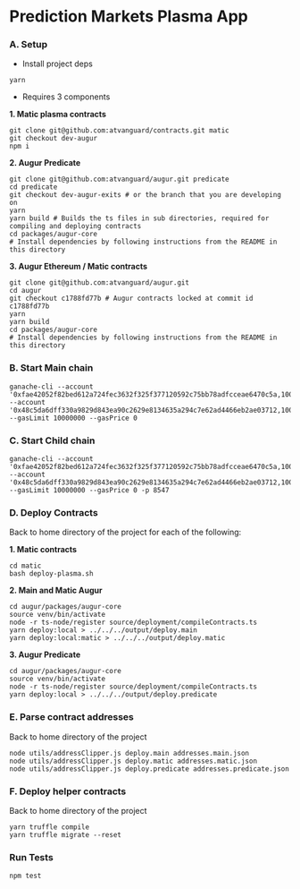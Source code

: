 # Prediction Markets Plasma App

### A. Setup

* Install project deps
```
yarn
```
* Requires 3 components

**1. Matic plasma contracts**
```
git clone git@github.com:atvanguard/contracts.git matic
git checkout dev-augur
npm i
```

**2. Augur Predicate**
```
git clone git@github.com:atvanguard/augur.git predicate
cd predicate
git checkout dev-augur-exits # or the branch that you are developing on
yarn
yarn build # Builds the ts files in sub directories, required for compiling and deploying contracts
cd packages/augur-core
# Install dependencies by following instructions from the README in this directory
```

**3. Augur Ethereum / Matic contracts**
```
git clone git@github.com:atvanguard/augur.git
cd augur
git checkout c1788fd77b # Augur contracts locked at commit id c1788fd77b
yarn
yarn build
cd packages/augur-core
# Install dependencies by following instructions from the README in this directory
```

### B. Start Main chain
```
ganache-cli --account '0xfae42052f82bed612a724fec3632f325f377120592c75bb78adfcceae6470c5a,1000000000000000000000000' --account '0x48c5da6dff330a9829d843ea90c2629e8134635a294c7e62ad4466eb2ae03712,1000000000000000000000000' --gasLimit 10000000 --gasPrice 0
```

### C. Start Child chain
```
ganache-cli --account '0xfae42052f82bed612a724fec3632f325f377120592c75bb78adfcceae6470c5a,1000000000000000000000000' --account '0x48c5da6dff330a9829d843ea90c2629e8134635a294c7e62ad4466eb2ae03712,1000000000000000000000000' --gasLimit 10000000 --gasPrice 0 -p 8547
```

### D. Deploy Contracts
Back to home directory of the project for each of the following:

**1. Matic contracts**
```
cd matic
bash deploy-plasma.sh
```
**2. Main and Matic Augur**
```
cd augur/packages/augur-core
source venv/bin/activate
node -r ts-node/register source/deployment/compileContracts.ts
yarn deploy:local > ../../../output/deploy.main
yarn deploy:local:matic > ../../../output/deploy.matic
```

**3. Augur Predicate**
```
cd augur/packages/augur-core
source venv/bin/activate
node -r ts-node/register source/deployment/compileContracts.ts
yarn deploy:local > ../../../output/deploy.predicate
```

### E. Parse contract addresses
Back to home directory of the project
```
node utils/addressClipper.js deploy.main addresses.main.json
node utils/addressClipper.js deploy.matic addresses.matic.json
node utils/addressClipper.js deploy.predicate addresses.predicate.json
```

### F. Deploy helper contracts
Back to home directory of the project
```
yarn truffle compile
yarn truffle migrate --reset
```

### Run Tests
```
npm test
```
